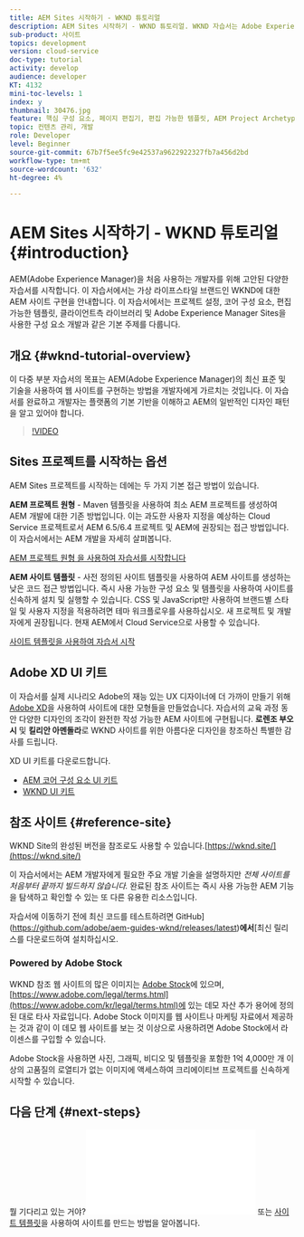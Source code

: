 ```yaml
---
title: AEM Sites 시작하기 - WKND 튜토리얼
description: AEM Sites 시작하기 - WKND 튜토리얼. WKND 자습서는 Adobe Experience Manager을 처음 사용하는 개발자를 위해 디자인된 여러 부분으로 된 자습서입니다. 이 자습서에서는 가상 라이프스타일 브랜드인 WKND에 대해 AEM 사이트를 구현하는 방법을 설명합니다. 이 자습서에서는 프로젝트 설정, maven 원형, 핵심 구성 요소, 편집 가능한 템플릿, 클라이언트 라이브러리 및 구성 요소 개발과 같은 기본 주제를 다룹니다.
sub-product: 사이트
topics: development
version: cloud-service
doc-type: tutorial
activity: develop
audience: developer
KT: 4132
mini-toc-levels: 1
index: y
thumbnail: 30476.jpg
feature: 핵심 구성 요소, 페이지 편집기, 편집 가능한 템플릿, AEM Project Archetype
topic: 컨텐츠 관리, 개발
role: Developer
level: Beginner
source-git-commit: 67b7f5ee5fc9e42537a9622922327fb7a456d2bd
workflow-type: tm+mt
source-wordcount: '632'
ht-degree: 4%

---
```



# AEM Sites 시작하기 - WKND 튜토리얼 {#introduction}

AEM(Adobe Experience Manager)을 처음 사용하는 개발자를 위해 고안된 다양한 자습서를 시작합니다. 이 자습서에서는 가상 라이프스타일 브랜드인 WKND에 대한 AEM 사이트 구현을 안내합니다. 이 자습서에서는 프로젝트 설정, 코어 구성 요소, 편집 가능한 템플릿, 클라이언트측 라이브러리 및 Adobe Experience Manager Sites을 사용한 구성 요소 개발과 같은 기본 주제를 다룹니다.

## 개요 {#wknd-tutorial-overview}

이 다중 부분 자습서의 목표는 AEM(Adobe Experience Manager)의 최신 표준 및 기술을 사용하여 웹 사이트를 구현하는 방법을 개발자에게 가르치는 것입니다. 이 자습서를 완료하고 개발자는 플랫폼의 기본 기반을 이해하고 AEM의 일반적인 디자인 패턴을 알고 있어야 합니다.

>[!VIDEO](https://video.tv.adobe.com/v/30476?quality=12&learn=on)

## Sites 프로젝트를 시작하는 옵션

AEM Sites 프로젝트를 시작하는 데에는 두 가지 기본 접근 방법이 있습니다.

**AEM 프로젝트 원형**  - Maven 템플릿을 사용하여 최소 AEM 프로젝트를 생성하여 AEM 개발에 대한 기존 방법입니다. 이는 과도한 사용자 지정을 예상하는 Cloud Service 프로젝트로서 AEM 6.5/6.4 프로젝트 및 AEM에 권장되는 접근 방법입니다. 이 자습서에서는 AEM 개발을 자세히 살펴봅니다.

[AEM 프로젝트 원형 을 사용하여 자습서를 시작합니다](./project-archetype/overview.md)

**AEM 사이트 템플릿**  - 사전 정의된 사이트 템플릿을 사용하여 AEM 사이트를 생성하는 낮은 코드 접근 방법입니다. 즉시 사용 가능한 구성 요소 및 템플릿을 사용하여 사이트를 신속하게 설치 및 실행할 수 있습니다. CSS 및 JavaScript만 사용하여 브랜드별 스타일 및 사용자 지정을 적용하려면 테마 워크플로우를 사용하십시오. 새 프로젝트 및 개발자에게 권장됩니다. 현재 AEM에서 Cloud Service으로 사용할 수 있습니다.

[사이트 템플릿을 사용하여 자습서 시작](./site-template/create-site.md)

## Adobe XD UI 키트

이 자습서를 실제 시나리오 Adobe의 재능 있는 UX 디자이너에 더 가까이 만들기 위해 [Adobe XD](https://www.adobe.com/products/xd.html)을 사용하여 사이트에 대한 모형들을 만들었습니다. 자습서의 교육 과정 동안 다양한 디자인의 조각이 완전한 작성 가능한 AEM 사이트에 구현됩니다. **로렌조 부오시** 및 **킬리안 아멘돌라**&#x200B;로 WKND 사이트를 위한 아름다운 디자인을 창조하신 특별한 감사를 드립니다.

XD UI 키트를 다운로드합니다.

* [AEM 코어 구성 요소 UI 키트](assets/overview/AEM-CoreComponents-UI-Kit.xd)
* [WKND UI 키트](https://github.com/adobe/aem-guides-wknd/releases/download/aem-guides-wknd-0.0.2/AEM_UI-kit-WKND.xd)

## 참조 사이트 {#reference-site}

WKND Site의 완성된 버전을 참조로도 사용할 수 있습니다.[https://wknd.site/](https://wknd.site/)

이 자습서에서는 AEM 개발자에게 필요한 주요 개발 기술을 설명하지만 *전체 사이트를 처음부터 끝까지 빌드하지 않습니다.* 완료된 참조 사이트는 즉시 사용 가능한 AEM 기능을 탐색하고 확인할 수 있는 또 다른 유용한 리소스입니다.

자습서에 이동하기 전에 최신 코드를 테스트하려면 GitHub](https://github.com/adobe/aem-guides-wknd/releases/latest)**에서**[&#x200B;최신 릴리스를 다운로드하여 설치하십시오.

### Powered by Adobe Stock

WKND 참조 웹 사이트의 많은 이미지는 [Adobe Stock](https://stock.adobe.com/)에 있으며, [https://www.adobe.com/legal/terms.html](https://www.adobe.com/kr/legal/terms.html)에 있는 데모 자산 추가 용어에 정의된 대로 타사 자료입니다. Adobe Stock 이미지를 웹 사이트나 마케팅 자료에서 제공하는 것과 같이 이 데모 웹 사이트를 보는 것 이상으로 사용하려면 Adobe Stock에서 라이센스를 구입할 수 있습니다.

Adobe Stock을 사용하면 사진, 그래픽, 비디오 및 템플릿을 포함한 1억 4,000만 개 이상의 고품질의 로열티가 없는 이미지에 액세스하여 크리에이티브 프로젝트를 신속하게 시작할 수 있습니다.

## 다음 단계 {#next-steps}

뭘 기다리고 있는 거야?![AEM Project Archetype](./project-archetype/overview.md) 또는 [사이트 템플릿](./site-template/create-site.md)을 사용하여 사이트를 만드는 방법을 알아봅니다.
